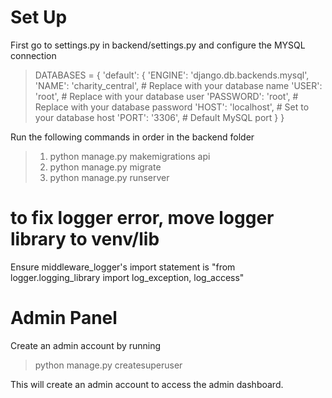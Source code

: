 # Set Up
First go to settings.py in backend/settings.py and configure the MYSQL connection
> DATABASES = {
    'default': {
        'ENGINE': 'django.db.backends.mysql',
        'NAME': 'charity_central',         # Replace with your database name
        'USER': 'root',             # Replace with your database user
        'PASSWORD': 'root',     # Replace with your database password
        'HOST': 'localhost',          # Set to your database host
        'PORT': '3306',               # Default MySQL port
    }
}

Run the following commands in order in the backend folder
> 1. python manage.py makemigrations api
> 2. python manage.py migrate
> 3. python manage.py runserver 

# to fix logger error, move logger library to venv/lib
Ensure middleware_logger's import statement is
"from logger.logging_library import log_exception, log_access"


# Admin Panel
Create an admin account by running 
> python manage.py createsuperuser

This will create an admin account to access the admin dashboard.